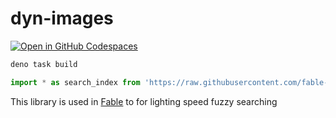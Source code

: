 # dyn-images

[![Open in GitHub Codespaces](https://github.com/codespaces/badge.svg)](https://codespaces.new/fable-community/search-index)

```sh
deno task build
```

```ts
import * as search_index from 'https://raw.githubusercontent.com/fable-community/search-index/main/mod.ts'
```

This library is used in [Fable](https://github.com/ker0olos/fable) to for lighting speed fuzzy searching